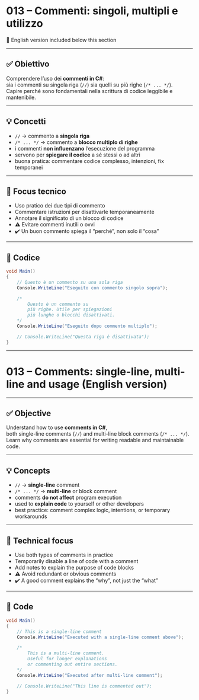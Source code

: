 # 013 – Commenti: singoli, multipli e utilizzo  
🔽 English version included below this section

---

## ✅ Obiettivo

Comprendere l’uso dei **commenti in C#**:  
sia i commenti su singola riga (`//`) sia quelli su più righe (`/* ... */`).  
Capire perché sono fondamentali nella scrittura di codice leggibile e mantenibile.

---

## 💡 Concetti

- `//` → commento a **singola riga**  
- `/* ... */` → commento a **blocco multiplo di righe**  
- i commenti **non influenzano** l’esecuzione del programma  
- servono per **spiegare il codice** a sé stessi o ad altri  
- buona pratica: commentare codice complesso, intenzioni, fix temporanei

---

## 🧠 Focus tecnico

- Uso pratico dei due tipi di commento  
- Commentare istruzioni per disattivarle temporaneamente  
- Annotare il significato di un blocco di codice  
- ⚠️ Evitare commenti inutili o ovvi  
- ✔️ Un buon commento spiega il “perché”, non solo il “cosa”

---

## 📄 Codice

```csharp
void Main()
{
    // Questo è un commento su una sola riga
    Console.WriteLine("Eseguito con commento singolo sopra");

    /*
        Questo è un commento su
        più righe. Utile per spiegazioni
        più lunghe o blocchi disattivati.
    */
    Console.WriteLine("Eseguito dopo commento multiplo");

    // Console.WriteLine("Questa riga è disattivata");
}
```
---

# 013 – Comments: single-line, multi-line and usage (English version)

---

## ✅ Objective

Understand how to use **comments in C#**,  
both single-line comments (`//`) and multi-line block comments (`/* ... */`).  
Learn why comments are essential for writing readable and maintainable code.

---

## 💡 Concepts

- `//` → **single-line** comment  
- `/* ... */` → **multi-line** or block comment  
- comments **do not affect** program execution  
- used to **explain code** to yourself or other developers  
- best practice: comment complex logic, intentions, or temporary workarounds

---

## 🧠 Technical focus

- Use both types of comments in practice  
- Temporarily disable a line of code with a comment  
- Add notes to explain the purpose of code blocks  
- ⚠️ Avoid redundant or obvious comments  
- ✔️ A good comment explains the “why”, not just the “what”

---

## 📄 Code

```csharp
void Main()
{
    // This is a single-line comment
    Console.WriteLine("Executed with a single-line comment above");

    /*
        This is a multi-line comment.
        Useful for longer explanations
        or commenting out entire sections.
    */
    Console.WriteLine("Executed after multi-line comment");

    // Console.WriteLine("This line is commented out");
}

